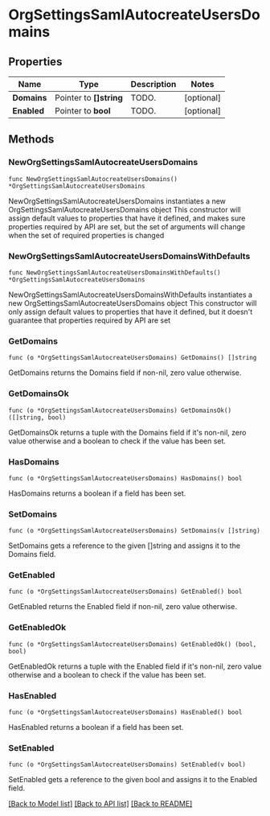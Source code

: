 # OrgSettingsSamlAutocreateUsersDomains

## Properties

Name | Type | Description | Notes
------------ | ------------- | ------------- | -------------
**Domains** | Pointer to **[]string** | TODO. | [optional] 
**Enabled** | Pointer to **bool** | TODO. | [optional] 

## Methods

### NewOrgSettingsSamlAutocreateUsersDomains

`func NewOrgSettingsSamlAutocreateUsersDomains() *OrgSettingsSamlAutocreateUsersDomains`

NewOrgSettingsSamlAutocreateUsersDomains instantiates a new OrgSettingsSamlAutocreateUsersDomains object
This constructor will assign default values to properties that have it defined,
and makes sure properties required by API are set, but the set of arguments
will change when the set of required properties is changed

### NewOrgSettingsSamlAutocreateUsersDomainsWithDefaults

`func NewOrgSettingsSamlAutocreateUsersDomainsWithDefaults() *OrgSettingsSamlAutocreateUsersDomains`

NewOrgSettingsSamlAutocreateUsersDomainsWithDefaults instantiates a new OrgSettingsSamlAutocreateUsersDomains object
This constructor will only assign default values to properties that have it defined,
but it doesn't guarantee that properties required by API are set

### GetDomains

`func (o *OrgSettingsSamlAutocreateUsersDomains) GetDomains() []string`

GetDomains returns the Domains field if non-nil, zero value otherwise.

### GetDomainsOk

`func (o *OrgSettingsSamlAutocreateUsersDomains) GetDomainsOk() ([]string, bool)`

GetDomainsOk returns a tuple with the Domains field if it's non-nil, zero value otherwise
and a boolean to check if the value has been set.

### HasDomains

`func (o *OrgSettingsSamlAutocreateUsersDomains) HasDomains() bool`

HasDomains returns a boolean if a field has been set.

### SetDomains

`func (o *OrgSettingsSamlAutocreateUsersDomains) SetDomains(v []string)`

SetDomains gets a reference to the given []string and assigns it to the Domains field.

### GetEnabled

`func (o *OrgSettingsSamlAutocreateUsersDomains) GetEnabled() bool`

GetEnabled returns the Enabled field if non-nil, zero value otherwise.

### GetEnabledOk

`func (o *OrgSettingsSamlAutocreateUsersDomains) GetEnabledOk() (bool, bool)`

GetEnabledOk returns a tuple with the Enabled field if it's non-nil, zero value otherwise
and a boolean to check if the value has been set.

### HasEnabled

`func (o *OrgSettingsSamlAutocreateUsersDomains) HasEnabled() bool`

HasEnabled returns a boolean if a field has been set.

### SetEnabled

`func (o *OrgSettingsSamlAutocreateUsersDomains) SetEnabled(v bool)`

SetEnabled gets a reference to the given bool and assigns it to the Enabled field.


[[Back to Model list]](../README.md#documentation-for-models) [[Back to API list]](../README.md#documentation-for-api-endpoints) [[Back to README]](../README.md)


